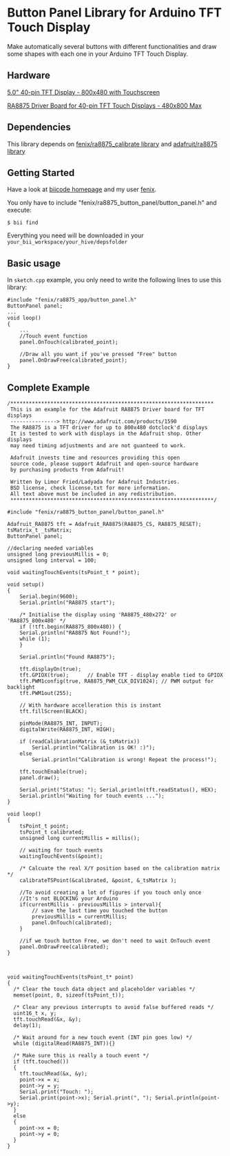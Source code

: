 # Button Panel Library for Arduino TFT Touch Display

Make automatically several buttons with different functionalities and draw some shapes with each one in your Arduino TFT Touch Display.

## Hardware

[5.0" 40-pin TFT Display - 800x480 with Touchscreen](http://www.adafruit.com/products/1596)

[RA8875 Driver Board for 40-pin TFT Touch Displays - 480x800 Max](http://www.adafruit.com/products/1590)

## Dependencies

This library depends on [fenix/ra8875_calibrate library](https://www.biicode.com/fenix/blocks/fenix/ra8875_calibrate/branches/master#.U2DEm_l_u3I) and [adafruit/ra8875 library](https://www.biicode.com/adafruit/blocks/adafruit/ra8875/branches/master/versions/0)

## Getting Started

Have a look at [biicode homepage](https://www.biicode.com) and my user [fenix](https://www.biicode.com/fenix).

You only have to include "fenix/ra8875_button_panel/button_panel.h" and execute:

    $ bii find

Everything you need will be downloaded in your ``your_bii_workspace/your_hive/depsfolder``

## Basic usage

In `sketch.cpp` example, you only need to write the following lines to use this library:

    #include "fenix/ra8875_app/button_panel.h"
    ButtonPanel panel;
    ...
    void loop()
    {
        ...
        //Touch event function
        panel.OnTouch(calibrated_point); 

        //Draw all you want if you've pressed "Free" button
        panel.OnDrawFree(calibrated_point); 
    }

## Complete Example

    /******************************************************************
     This is an example for the Adafruit RA8875 Driver board for TFT displays
     ---------------> http://www.adafruit.com/products/1590
     The RA8875 is a TFT driver for up to 800x480 dotclock'd displays
     It is tested to work with displays in the Adafruit shop. Other displays
     may need timing adjustments and are not guanteed to work.
     
     Adafruit invests time and resources providing this open
     source code, please support Adafruit and open-source hardware
     by purchasing products from Adafruit!
     
     Written by Limor Fried/Ladyada for Adafruit Industries.
     BSD license, check license.txt for more information.
     All text above must be included in any redistribution.
     ******************************************************************/

    #include "fenix/ra8875_button_panel/button_panel.h"

    Adafruit_RA8875 tft = Adafruit_RA8875(RA8875_CS, RA8875_RESET);
    tsMatrix_t _tsMatrix;
    ButtonPanel panel;

    //declaring needed variables
    unsigned long previousMillis = 0;
    unsigned long interval = 100;

    void waitingTouchEvents(tsPoint_t * point);

    void setup() 
    {
        Serial.begin(9600);
        Serial.println("RA8875 start");

        /* Initialise the display using 'RA8875_480x272' or 'RA8875_800x480' */
        if (!tft.begin(RA8875_800x480)) {
        Serial.println("RA8875 Not Found!");
        while (1);
        }

        Serial.println("Found RA8875");

        tft.displayOn(true);
        tft.GPIOX(true);      // Enable TFT - display enable tied to GPIOX
        tft.PWM1config(true, RA8875_PWM_CLK_DIV1024); // PWM output for backlight
        tft.PWM1out(255);

        // With hardware accelleration this is instant
        tft.fillScreen(BLACK);
      
        pinMode(RA8875_INT, INPUT);
        digitalWrite(RA8875_INT, HIGH);

        if (readCalibrationMatrix (&_tsMatrix))
            Serial.println("Calibration is OK! :)");
        else
            Serial.println("Calibration is wrong! Repeat the process!");
      
        tft.touchEnable(true);
        panel.draw();
        
        Serial.print("Status: "); Serial.println(tft.readStatus(), HEX);
        Serial.println("Waiting for touch events ...");
    }

    void loop() 
    {
        tsPoint_t point;
        tsPoint_t calibrated;
        unsigned long currentMillis = millis();

        // waiting for touch events
        waitingTouchEvents(&point);

        /* Calcuate the real X/Y position based on the calibration matrix */
        calibrateTSPoint(&calibrated, &point, &_tsMatrix );

        //To avoid creating a lot of figures if you touch only once
        //It's not BLOCKING your Arduino
        if(currentMillis - previousMillis > interval){
            // save the last time you touched the button
            previousMillis = currentMillis;
            panel.OnTouch(calibrated);
        }   
        
        //if we touch button Free, we don't need to wait OnTouch event
        panel.OnDrawFree(calibrated);
    }



    void waitingTouchEvents(tsPoint_t* point)
    {
      /* Clear the touch data object and placeholder variables */
      memset(point, 0, sizeof(tsPoint_t));
      
      /* Clear any previous interrupts to avoid false buffered reads */
      uint16_t x, y;
      tft.touchRead(&x, &y);
      delay(1);

      /* Wait around for a new touch event (INT pin goes low) */
      while (digitalRead(RA8875_INT)){}
      
      /* Make sure this is really a touch event */
      if (tft.touched())
      {
        tft.touchRead(&x, &y);
        point->x = x;
        point->y = y;
        Serial.print("Touch: ");
        Serial.print(point->x); Serial.print(", "); Serial.println(point->y);
      }
      else
      {
        point->x = 0;
        point->y = 0;
      }
    }
